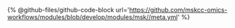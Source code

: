 {% @github-files/github-code-block url='https://github.com/mskcc-omics-workflows/modules/blob/develop/modules/msk//meta.yml' %}
